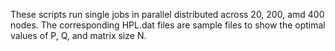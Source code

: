 These scripts run single jobs in parallel distributed across 20, 200, amd 400 nodes. The corresponding HPL.dat files are sample files to show the optimal values of P, Q, and matrix size N.

